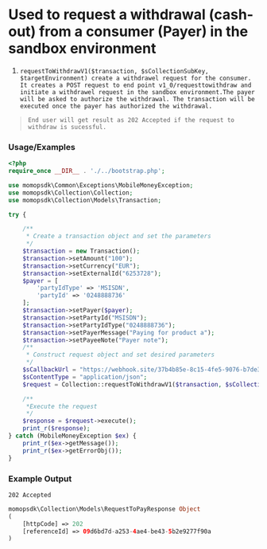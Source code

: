 # Used to request a withdrawal (cash-out) from a consumer (Payer) in the sandbox environment

1.	`requestToWithdrawV1($transaction, $sCollectionSubKey, $targetEnvironment) create a withdrawel request for the consumer. It creates a POST request to end point v1_0/requesttowithdraw and initiate a withdrawel request in the sandbox environment.The payer will be asked to authorize the withdrawal. The transaction will be executed once the payer has authorized the withdrawal.`

> `End user will get result as 202 Accepted if the request to withdraw is sucessful.`

### Usage/Examples

```php
<?php
require_once __DIR__ . './../bootstrap.php';

use momopsdk\Common\Exceptions\MobileMoneyException;
use momopsdk\Collection\Collection;
use momopsdk\Collection\Models\Transaction;

try {

    /**
     * Create a transaction object and set the parameters
     */
    $transaction = new Transaction();
    $transaction->setAmount("100");
    $transaction->setCurrency("EUR");
    $transaction->setExternalId("6253728");
    $payer = [
        'partyIdType' => 'MSISDN',
        'partyId' => '0248888736'
    ];
    $transaction->setPayer($payer);
    $transaction->setPartyId("MSISDN");
    $transaction->setPartyIdType("0248888736");
    $transaction->setPayerMessage("Paying for product a");
    $transaction->setPayeeNote("Payer note");
    /**
     * Construct request object and set desired parameters
     */
    $sCallbackUrl = "https://webhook.site/37b4b85e-8c15-4fe5-9076-b7de3071b85d";
    $sContentType = "application/json";
    $request = Collection::requestToWithdrawV1($transaction, $sCollectionSubKey, $targetEnvironment, $sCallbackUrl, $sContentType);

    /**
     *Execute the request
     */
    $response = $request->execute();
    print_r($response);
} catch (MobileMoneyException $ex) {
    print_r($ex->getMessage());
    print_r($ex->getErrorObj());
}

```
### Example Output
`202 Accepted`
```php
momopsdk\Collection\Models\RequestToPayResponse Object
(
    [httpCode] => 202
    [referenceId] => 09d6bd7d-a253-4ae4-be43-5b2e9277f90a
)

```
